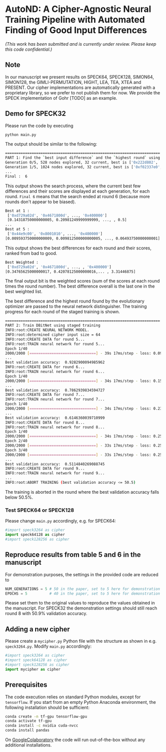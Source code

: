 # AutoND: A Cipher-Agnostic Neural Training Pipeline  with Automated Finding of Good Input Differences

_(This work has been submitted and is currently under review. Please keep this code confidential.)_

## Note 
In our manuscript we present results on SPECK64, SPECK128, SIMON64, SIMON128, the GIMLI-PERMUTATION, HIGHT, LEA, TEA, XTEA and PRESENT.
Our cipher implementations are automatically generated with a proprietary library, so we prefer to not publish them for now. 
We provide the SPECK implementation of Gohr [TODO] as an example.

## Demo for SPECK32
Please run the code by executing 
```bash
python main.py
```
The output should be similar to the following: 

```bash
======================================================================
PART 1: Find the `best input difference` and the `highest round` using the evolutionary optimizer...
Generation 0/5, 528 nodes explored, 32 current, best is ['0x222d802', ..., '0x46c9c00'] with [0.2751875 ... 0.325375 ]
Generation 1/5, 1024 nodes explored, 32 current, best is ['0xf02337e0', ..., '0x44e9c00'] with [0.3186875 ...  0.34425  ]
...
Final :  6
```
This output shows the search process, where the current best few differences and their scores are displayed at each generation, for each round. 
`Final 6` means that the search ended at round 6 (because more rounds don't appear to be biased).

```bash
Best at 1 : 
 ['0xd729a02d', '0x4671800d', ..., '0x400000']
 [0.14318750000000005, 0.20981249999999999, ..., , 0.5]
...
Best at 5 : 
 ['0x44e9c00', '0x8001010', ..., '0x400000']
[0.009593750000000009, 0.009812500000000005, ..., 0.06493750000000001]
```
This output shows the best differences for each round and their scores, ranked from bad to good. 

```bash
Best Weighted : 
 ['0xd729a02d', '0x4671800d', ..., , '0x400000']
[0.34765625000000017, 0.42078125000000016,... , 3.31446875]
```
The final output bit is the weighted scores (sum of the scores at each round times the round number). The best difference overall is the last one in the best weighted list.

The best difference and the highest round found by the evolutionary optimizer are passed to the neural network distinguisher. 
The training progress for each round of the staged training is shown.
```bash
======================================================================
PART 2: Train DBitNet using staged training  
INFO:root:CREATE NEURAL NETWORK MODEL.
INFO:root:determined cipher input size = 64
INFO:root:CREATE DATA for round 5...
INFO:root:TRAIN neural network for round 5...
Epoch 1/40
2000/2000 [==============================] - 39s 17ms/step - loss: 0.0999 - acc: 0.8725 - val_loss: 0.0894 - val_acc: 0.8859
...
Best validation accuracy:  0.9282900094985962
INFO:root:CREATE DATA for round 6...
INFO:root:TRAIN neural network for round 6...
Epoch 1/40
2000/2000 [==============================] - 34s 17ms/step - loss: 0.1524 - acc: 0.7807 - val_loss: 0.1505 - val_acc: 0.7831
...
Best validation accuracy:  0.7862939834594727
INFO:root:CREATE DATA for round 7...
INFO:root:TRAIN neural network for round 7...
Epoch 1/40
2000/2000 [==============================] - 34s 17ms/step - loss: 0.2350 - acc: 0.6054 - val_loss: 0.2334 - val_acc: 0.6092
...
Best validation accuracy:  0.6146360039710999
INFO:root:CREATE DATA for round 8...
INFO:root:TRAIN neural network for round 8...
Epoch 1/40
2000/2000 [==============================] - 34s 17ms/step - loss: 0.2510 - acc: 0.5082 - val_loss: 0.2506 - val_acc: 0.5115
Epoch 2/40
2000/2000 [==============================] - 33s 17ms/step - loss: 0.2504 - acc: 0.5128 - val_loss: 0.2503 - val_acc: 0.5113
Epoch 3/40
2000/2000 [==============================] - 33s 17ms/step - loss: 0.2501 - acc: 0.5142 - val_loss: 0.2503 - val_acc: 0.5102
...
Best validation accuracy:  0.5114840269088745
INFO:root:CREATE DATA for round 9...
INFO:root:TRAIN neural network for round 9...
...
INFO:root:ABORT TRAINING (best validation accuracy <= 50.5)
```
The training is aborted in the round where the best validation accuracy falls below 50.5%. 

### Test SPECK64 or SPECK128
Please change `main.py` accordingly, e.g. for SPECK64: 
```python
#import speck3264 as cipher
import speck64128 as cipher
#import speck128256 as cipher
```

## Reproduce results from table 5 and 6 in the manuscript
For demonstration purposes, the settings in the provided code are reduced to 
```python
NUM_GENERATIONS = 5 # 50 in the paper, set to 5 here for demonstration in optimizer.py
EPOCHS = 5          # 40 in the paper, set to 5 here for demonstration in train_nets.py
```
Please set them to the original values to reproduce the values obtained in the manuscript. For SPECK32 the demonstration settings should still reach round 8 with 50.9% validation accuracy.

## Adding a new cipher
Please create a `mycipher.py` Python file with the structure as shown in e.g. `speck3264.py`. Modify `main.py` accordingly:
```python
#import speck3264 as cipher
#import speck64128 as cipher
#import speck128256 as cipher
import mycipher as cipher
```

## Prerequisites
The code execution relies on standard Python modules, except for `tensorflow`.
If you start from an empty Python Anaconda environment, the following installation should be sufficient: 
```bash
conda create -n tf-gpu tensorflow-gpu
conda activate tf-gpu
conda install -c nvidia cuda-nvcc
conda install pandas
```
On [GoogleColaboratory](https://colab.research.google.com/) the code will run out-of-the-box without any additional installations.
